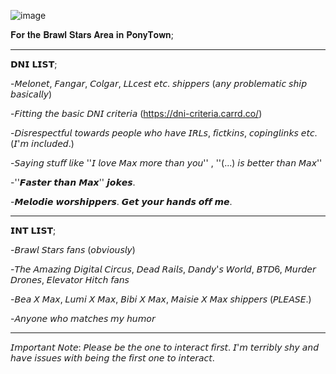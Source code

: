 ![image](https://github.com/user-attachments/assets/a4db340f-bb5d-4a50-9d53-c990929e1d1f)


𝐅𝐨𝐫 𝐭𝐡𝐞 𝐁𝐫𝐚𝐰𝐥 𝐒𝐭𝐚𝐫𝐬 𝐀𝐫𝐞𝐚 𝐢𝐧 𝐏𝐨𝐧𝐲𝐓𝐨𝐰𝐧;

--------------------
𝗗𝗡𝗜 𝗟𝗜𝗦𝗧;

-𝘔𝘦𝘭𝘰𝘯𝘦𝘵, 𝘍𝘢𝘯𝘨𝘢𝘳, 𝘊𝘰𝘭𝘨𝘢𝘳, 𝘓𝘓𝘤𝘦𝘴𝘵 𝘦𝘵𝘤. 𝘴𝘩𝘪𝘱𝘱𝘦𝘳𝘴 (𝘢𝘯𝘺 𝘱𝘳𝘰𝘣𝘭𝘦𝘮𝘢𝘵𝘪𝘤 𝘴𝘩𝘪𝘱 𝘣𝘢𝘴𝘪𝘤𝘢𝘭𝘭𝘺)

-𝘍𝘪𝘵𝘵𝘪𝘯𝘨 𝘵𝘩𝘦 𝘣𝘢𝘴𝘪𝘤 𝘋𝘕𝘐 𝘤𝘳𝘪𝘵𝘦𝘳𝘪𝘢 (https://dni-criteria.carrd.co/)

-𝘋𝘪𝘴𝘳𝘦𝘴𝘱𝘦𝘤𝘵𝘧𝘶𝘭 𝘵𝘰𝘸𝘢𝘳𝘥𝘴 𝘱𝘦𝘰𝘱𝘭𝘦 𝘸𝘩𝘰 𝘩𝘢𝘷𝘦 𝘐𝘙𝘓𝘴, 𝘧𝘪𝘤𝘵𝘬𝘪𝘯𝘴, 𝘤𝘰𝘱𝘪𝘯𝘨𝘭𝘪𝘯𝘬𝘴 𝘦𝘵𝘤. (𝘐'𝘮 𝘪𝘯𝘤𝘭𝘶𝘥𝘦𝘥.)

-𝘚𝘢𝘺𝘪𝘯𝘨 𝘴𝘵𝘶𝘧𝘧 𝘭𝘪𝘬𝘦 ''𝘐 𝘭𝘰𝘷𝘦 𝘔𝘢𝘹 𝘮𝘰𝘳𝘦 𝘵𝘩𝘢𝘯 𝘺𝘰𝘶'' , ''(...) 𝘪𝘴 𝘣𝘦𝘵𝘵𝘦𝘳 𝘵𝘩𝘢𝘯 𝘔𝘢𝘹''

-''𝙁𝙖𝙨𝙩𝙚𝙧 𝙩𝙝𝙖𝙣 𝙈𝙖𝙭'' 𝙟𝙤𝙠𝙚𝙨.

-𝙈𝙚𝙡𝙤𝙙𝙞𝙚 𝙬𝙤𝙧𝙨𝙝𝙞𝙥𝙥𝙚𝙧𝙨. 𝙂𝙚𝙩 𝙮𝙤𝙪𝙧 𝙝𝙖𝙣𝙙𝙨 𝙤𝙛𝙛 𝙢𝙚.

--------------------
𝗜𝗡𝗧 𝗟𝗜𝗦𝗧;

-𝘉𝘳𝘢𝘸𝘭 𝘚𝘵𝘢𝘳𝘴 𝘧𝘢𝘯𝘴 (𝘰𝘣𝘷𝘪𝘰𝘶𝘴𝘭𝘺)

-𝘛𝘩𝘦 𝘈𝘮𝘢𝘻𝘪𝘯𝘨 𝘋𝘪𝘨𝘪𝘵𝘢𝘭 𝘊𝘪𝘳𝘤𝘶𝘴, 𝘋𝘦𝘢𝘥 𝘙𝘢𝘪𝘭𝘴, 𝘋𝘢𝘯𝘥𝘺'𝘴 𝘞𝘰𝘳𝘭𝘥, 𝘉𝘛𝘋6, 𝘔𝘶𝘳𝘥𝘦𝘳 𝘋𝘳𝘰𝘯𝘦𝘴, 𝘌𝘭𝘦𝘷𝘢𝘵𝘰𝘳 𝘏𝘪𝘵𝘤𝘩 𝘧𝘢𝘯𝘴

-𝘉𝘦𝘢 𝘟 𝘔𝘢𝘹, 𝘓𝘶𝘮𝘪 𝘟 𝘔𝘢𝘹, 𝘉𝘪𝘣𝘪 𝘟 𝘔𝘢𝘹, 𝘔𝘢𝘪𝘴𝘪𝘦 𝘟 𝘔𝘢𝘹 𝘴𝘩𝘪𝘱𝘱𝘦𝘳𝘴 (𝘗𝘓𝘌𝘈𝘚𝘌.)

-𝘈𝘯𝘺𝘰𝘯𝘦 𝘸𝘩𝘰 𝘮𝘢𝘵𝘤𝘩𝘦𝘴 𝘮𝘺 𝘩𝘶𝘮𝘰𝘳

--------------------
𝘐𝘮𝘱𝘰𝘳𝘵𝘢𝘯𝘵 𝘕𝘰𝘵𝘦: 𝘗𝘭𝘦𝘢𝘴𝘦 𝘣𝘦 𝘵𝘩𝘦 𝘰𝘯𝘦 𝘵𝘰 𝘪𝘯𝘵𝘦𝘳𝘢𝘤𝘵 𝘧𝘪𝘳𝘴𝘵. 𝘐'𝘮 𝘵𝘦𝘳𝘳𝘪𝘣𝘭𝘺 𝘴𝘩𝘺 𝘢𝘯𝘥 𝘩𝘢𝘷𝘦 𝘪𝘴𝘴𝘶𝘦𝘴 𝘸𝘪𝘵𝘩 𝘣𝘦𝘪𝘯𝘨 𝘵𝘩𝘦 𝘧𝘪𝘳𝘴𝘵 𝘰𝘯𝘦 𝘵𝘰 𝘪𝘯𝘵𝘦𝘳𝘢𝘤𝘵.
